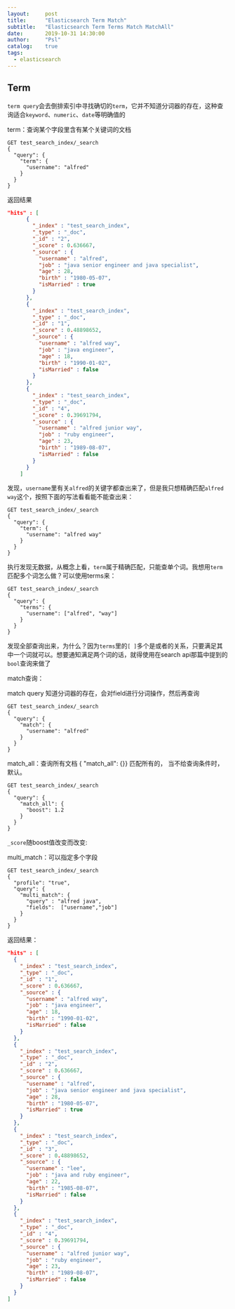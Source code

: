 ```yaml
---
layout:     post
title:      "Elasticsearch Term Match"
subtitle:   "Elasticsearch Term Terms Match MatchAll"
date:       2019-10-31 14:30:00
author:     "Psl"
catalog:    true
tags:
  - elasticsearch
---
```


## Term
`term query`会去倒排索引中寻找确切的`term`，它并不知道分词器的存在，这种查询适合`keyword`、`numeric`、`date`等明确值的

term：查询某个字段里含有某个关键词的文档

```http request
GET test_search_index/_search
{
  "query": {
    "term": {
      "username": "alfred"
    }
  }
}
```
返回结果
```json
"hits" : [
      {
        "_index" : "test_search_index",
        "_type" : "_doc",
        "_id" : "2",
        "_score" : 0.636667,
        "_source" : {
          "username" : "alfred",
          "job" : "java senior engineer and java specialist",
          "age" : 28,
          "birth" : "1980-05-07",
          "isMarried" : true
        }
      },
      {
        "_index" : "test_search_index",
        "_type" : "_doc",
        "_id" : "1",
        "_score" : 0.48898652,
        "_source" : {
          "username" : "alfred way",
          "job" : "java engineer",
          "age" : 18,
          "birth" : "1990-01-02",
          "isMarried" : false
        }
      },
      {
        "_index" : "test_search_index",
        "_type" : "_doc",
        "_id" : "4",
        "_score" : 0.39691794,
        "_source" : {
          "username" : "alfred junior way",
          "job" : "ruby engineer",
          "age" : 23,
          "birth" : "1989-08-07",
          "isMarried" : false
        }
      }
    ]
```
发现，`username`里有关`alfred`的关键字都查出来了，但是我只想精确匹配`alfred way`这个，按照下面的写法看看能不能查出来：

```http request
GET test_search_index/_search
{
  "query": {
    "term": {
      "username": "alfred way"
    }
  }
}
```

执行发现无数据，从概念上看，`term`属于精确匹配，只能查单个词。我想用`term`匹配多个词怎么做？可以使用terms来：

```http request
GET test_search_index/_search
{
  "query": {
    "terms": {
      "username": ["alfred", "way"]
    }
  }
}
```

发现全部查询出来，为什么？因为`terms`里的`[ ]`多个是或者的关系，只要满足其中一个词就可以。想要通知满足两个词的话，就得使用在search api那篇中提到的`bool`查询来做了

match查询：

match query 知道分词器的存在，会对field进行分词操作，然后再查询
```http request
GET test_search_index/_search
{
  "query": {
    "match": {
      "username": "alfred"
    }
  }
}
```
match_all：查询所有文档
{ "match_all": {}} 匹配所有的， 当不给查询条件时，默认。
```http request
GET test_search_index/_search
{
  "query": {
    "match_all": {
      "boost": 1.2
    }
  }
}
```
`_score`随boost值改变而改变:

multi_match：可以指定多个字段
```http request
GET test_search_index/_search
{
  "profile": "true", 
  "query": {
    "multi_match": {
      "query" : "alfred java",
      "fields":  ["username","job"]
    }
  }
}
```
返回结果：
```json
"hits" : [
  {
    "_index" : "test_search_index",
    "_type" : "_doc",
    "_id" : "1",
    "_score" : 0.636667,
    "_source" : {
      "username" : "alfred way",
      "job" : "java engineer",
      "age" : 18,
      "birth" : "1990-01-02",
      "isMarried" : false
    }
  },
  {
    "_index" : "test_search_index",
    "_type" : "_doc",
    "_id" : "2",
    "_score" : 0.636667,
    "_source" : {
      "username" : "alfred",
      "job" : "java senior engineer and java specialist",
      "age" : 28,
      "birth" : "1980-05-07",
      "isMarried" : true
    }
  },
  {
    "_index" : "test_search_index",
    "_type" : "_doc",
    "_id" : "3",
    "_score" : 0.48898652,
    "_source" : {
      "username" : "lee",
      "job" : "java and ruby engineer",
      "age" : 22,
      "birth" : "1985-08-07",
      "isMarried" : false
    }
  },
  {
    "_index" : "test_search_index",
    "_type" : "_doc",
    "_id" : "4",
    "_score" : 0.39691794,
    "_source" : {
      "username" : "alfred junior way",
      "job" : "ruby engineer",
      "age" : 23,
      "birth" : "1989-08-07",
      "isMarried" : false
    }
  }
]
```
